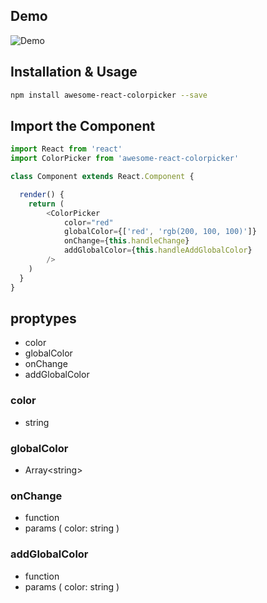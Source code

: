 ## Demo
![Demo](https://i.ibb.co/WnbqV6M/20191206185143.png)


## Installation & Usage
```sh
npm install awesome-react-colorpicker --save
```

## Import the Component

```js
import React from 'react'
import ColorPicker from 'awesome-react-colorpicker'

class Component extends React.Component {

  render() {
    return (
        <ColorPicker 
            color="red"
            globalColor={['red', 'rgb(200, 100, 100)']}
            onChange={this.handleChange}
            addGlobalColor={this.handleAddGlobalColor}
        />
    ) 
  }
}
```

## proptypes
* color
* globalColor
* onChange
* addGlobalColor

### color
- string

### globalColor
- Array\<string\>

### onChange
- function
- params ( color: string )

### addGlobalColor
- function
- params ( color: string )
